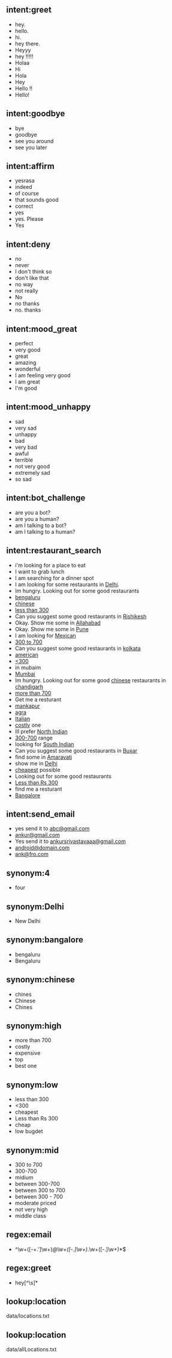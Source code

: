 ## intent:greet
- hey.
- hello.
- hi.
- hey there.
- Heyyy
- hey !!!!!
- Holaa
- Hi
- Hola
- Hey
- Hello !!
- Hello!

## intent:goodbye
- bye
- goodbye
- see you around
- see you later

## intent:affirm
- yesrasa
- indeed
- of course
- that sounds good
- correct
- yes
- yes. Please
- Yes

## intent:deny
- no
- never
- I don't think so
- don't like that
- no way
- not really
- No
- no thanks
- no. thanks

## intent:mood_great
- perfect
- very good
- great
- amazing
- wonderful
- I am feeling very good
- I am great
- I'm good

## intent:mood_unhappy
- sad
- very sad
- unhappy
- bad
- very bad
- awful
- terrible
- not very good
- extremely sad
- so sad

## intent:bot_challenge
- are you a bot?
- are you a human?
- am I talking to a bot?
- am I talking to a human?

## intent:restaurant_search
- i'm looking for a place to eat
- I want to grab lunch
- I am searching for a dinner spot
- I am looking for some restaurants in [Delhi](location).
- Im hungry. Looking out for some good restaurants
- [bengaluru](location:bangalore)
- [chinese](cuisine)
- [less than 300](budget:low)
- Can you suggest some good restaurants in [Rishikesh](location)
- Okay. Show me some in [Allahabad](location)
- Okay. Show me some in [Pune](location)
- I am looking for [Mexican](cuisine)
- [300 to 700](budget:mid)
- Can you suggest some good restaurants in [kolkata](location)
- [american](cuisine)
- [<300](budget:low)
- in mubaim
- [Mumbai](location)
- Im hungry. Looking out for some good [chinese](cuisine) restaurants in [chandigarh](location)
- [more than 700](budget:high)
- Get me a resturant
- [mankapur](location)
- [agra](location)
- [Italian](cuisine)
- [costly](budget:high) one
- Ill prefer [North Indian](cuisine)
- [300-700](budget:mid) range
- looking for [South Indian](cuisine)
- Can you suggest some good restaurants in [Buxar](location)
- find some in [Amaravati](location)
- show me in [Delhi](location)
- [cheapest](budget:low) possible
- Looking out for some good restaurants
- [Less than Rs 300](budget:low)
- find me a resturant
- [Bangalore](location)

## intent:send_email
- yes send it to [abc@gmail.com](email)
- [ankur@gmail.com](email)
- Yes send it to [ankursrivastavaaa@gmail.com](email)
- [android@domain.com](email)
- [ank@fro.com](email)

## synonym:4
- four

## synonym:Delhi
- New Delhi

## synonym:bangalore
- bengaluru
- Bengaluru

## synonym:chinese
- chines
- Chinese
- Chines

## synonym:high
- more than 700
- costly
- expensive
- top
- best one

## synonym:low
- less than 300
- <300
- cheapest
- Less than Rs 300
- cheap
- low bugdet

## synonym:mid
- 300 to 700
- 300-700
- midium
- between 300-700
- between 300 to 700
- between 300 - 700
- moderate priced
- not very high
- middle class

## regex:email
- ^\w+([-+.']\w+)*@\w+([-.]\w+)*\.\w+([-.]\w+)*$

## regex:greet
- hey[^\s]*

## lookup:location
  data/locations.txt

## lookup:location
  data/allLocations.txt

